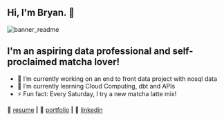## Hi, I'm Bryan. 👋

![banner_readme](https://github.com/user-attachments/assets/72360f6f-fde4-44e1-89c6-ffde6499ac52)


##   I'm an aspiring data professional and self-proclaimed matcha lover!

- 🔭 I’m currently working on an end to front data project with nosql data
- 🌱 I’m currently learning Cloud Computing, dbt and APIs
- ⚡ Fun fact: Every Saturday, I try a new matcha latte mix!

📃 [resume][resume] **|** 
🏡 [portfolio][portfolio] **|** 
👔 [linkedin][linkedin]

[resume]: https://github.com/bzamoram/bzamoram/blob/main/Bryans_Resume_Master.pdf
[portfolio]: https://bzamoram.github.io
[linkedin]: https://www.linkedin.com/in/bzamoram/
